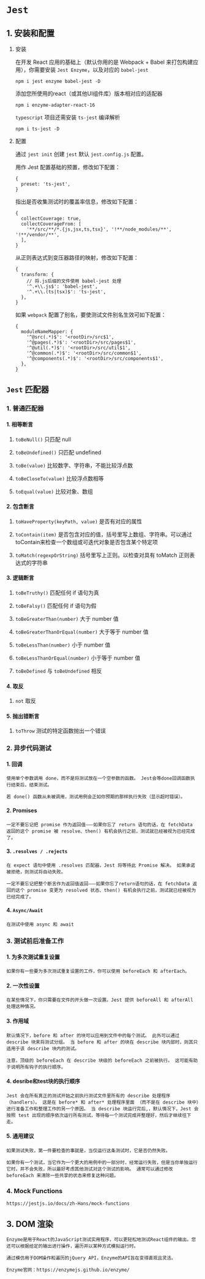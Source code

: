 # ```Jest```

## 1. 安装和配置

1. 安装

    在开发 React 应用的基础上（默认你用的是 Webpack + Babel 来打包构建应用），你需要安装 ```Jest Enzyme```，以及对应的 ```babel-jest```

    ```npm i jest enzyme babel-jest -D```

    添加您所使用的react（或其他UI组件库）版本相对应的适配器

    ```npm i enzyme-adapter-react-16```

    ```typescript``` 项目还需安装 ```ts-jest``` 编译解析

    ```npm i ts-jest -D```

2. 配置

    通过 ```jest init``` 创建 ```jest``` 默认 ```jest.config.js``` 配置。

    用作 Jest 配置基础的预置，修改如下配置：

    ```
    {
      preset: 'ts-jest',
    }
    ```

    指出是否收集测试时的覆盖率信息，修改如下配置：

    ```
    {
      collectCoverage: true,
      collectCoverageFrom: [
        '**/src/**/*.{js,jsx,ts,tsx}', '!**/node_modules/**', '!**/vendor/**',
      ],
    }
    ```

    从正则表达式到变压器路径的映射，修改如下配置：

    ```
    {
      transform: {
        // 将.js后缀的文件使用 babel-jest 处理
        '^.+\\.js$': 'babel-jest',
        '^.+\\.(ts|tsx)$': 'ts-jest',
      },
    }
    ```

    如果 ```webpack``` 配置了别名，要使测试文件别名生效可如下配置：

    ```
    {
      moduleNameMapper: {
        '^@src(.*)$': '<rootDir>/src$1',
        '^@pages(.*)$': '<rootDir>/src/pages$1',
        '^@util(.*)$': '<rootDir>/src/util$1',
        '^@common(.*)$': '<rootDir>/src/common$1',
        '^@components(.*)$': '<rootDir>/src/components$1',
      },
    }
    ```

## ```Jest``` 匹配器

### 1. 普通匹配器

#### 1. 相等断言

1. ```toBeNull()``` 只匹配 null

2. ```toBeUndefined()``` 只匹配 undefined

3. ```toBe(value)``` 比较数字、字符串，不能比较浮点数

4. ```toBeCloseTo(value)``` 比较浮点数相等

5. ```toEqual(value)``` 比较对象、数组

#### 2. 包含断言

1. ```toHaveProperty(keyPath, value)``` 是否有对应的属性

2. ```toContain(item)``` 是否包含对应的值，括号里写上数组、字符串。可以通过 toContain来检查一个数组或可迭代对象是否包含某个特定项

3. ```toMatch(regexpOrString)``` 括号里写上正则。以检查对具有 toMatch 正则表达式的字符串

#### 3. 逻辑断言

1. ```toBeTruthy()``` 匹配任何 if 语句为真

2. ```toBeFalsy()``` 匹配任何 if 语句为假

3. ```toBeGreaterThan(number)``` 大于 number 值

4. ```toBeGreaterThanOrEqual(number)``` 大于等于 number 值

5. ```toBeLessThan(number)``` 小于 number 值

6. ```toBeLessThanOrEqual(number)``` 小于等于 number 值

7. ```toBeDefined``` 与 ```toBeUndefined``` 相反


#### 4. 取反

1. ```not``` 取反
 
#### 5. 抛出错断言

1. ```toThrow``` 测试的特定函数抛出一个错误


### 2. 异步代码测试 

#### 1. 回调

    使用单个参数调用 done，而不是将测试放在一个空参数的函数。 Jest会等done回调函数执行结束后，结束测试。

    若 done() 函数从未被调用，测试用例会正如你预期的那样执行失败（显示超时错误）。

#### 2. Promises

    一定不要忘记把 promise 作为返回值⸺如果你忘了 return 语句的话，在 fetchData 返回的这个 promise 被 resolve、then() 有机会执行之前，测试就已经被视为已经完成了。

#### 3. ```.resolves / .rejects```

    在 expect 语句中使用 .resolves 匹配器，Jest 将等待此 Promise 解决。 如果承诺被拒绝，则测试将自动失败。

    一定不要忘记把整个断言作为返回值返回⸺如果你忘了return语句的话，在 fetchData 返回的这个 promise 变更为 resolved 状态、then() 有机会执行之前，测试就已经被视为已经完成了。

#### 4. ```Async/Await```

    在测试中使用 async 和 await


### 3. 测试前后准备工作

#### 1. 为多次测试重复设置

    如果你有一些要为多次测试重复设置的工作，你可以使用 beforeEach 和 afterEach。

#### 2. 一次性设置

    在某些情况下，你只需要在文件的开头做一次设置。Jest 提供 beforeAll 和 afterAll 处理这种情况。

#### 3. 作用域

    默认情况下，before 和 after 的块可以应用到文件中的每个测试。 此外可以通过 describe 块来将测试分组。 当 before 和 after 的块在 describe 块内部时，则其只适用于该 describe 块内的测试。

    注意，顶级的 beforeEach 在 describe 块级的 beforeEach 之前被执行。 这可能有助于说明所有钩子的执行顺序。

#### 4. desribe和test块的执行顺序

    Jest 会在所有真正的测试开始之前执行测试文件里所有的 describe 处理程序（handlers）。 这是在 before* 和 after* 处理程序里面 （而不是在 describe 块中）进行准备工作和整理工作的另一个原因。 当 describe 块运行完后,，默认情况下，Jest 会按照 test 出现的顺序依次运行所有测试，等待每一个测试完成并整理好，然后才继续往下走。

#### 5. 通用建议

    如果测试失败，第一件要检查的事就是，当仅运行这条测试时，它是否仍然失败。

    如果你有一个测试，当它作为一个更大的用例中的一部分时，经常运行失败，但是当你单独运行它时，并不会失败，所以最好考虑其他测试对这个测试的影响。 通常可以通过修改 beforeEach 来清除一些共享的状态来修复这种问题。

### 4. Mock Functions

    https://jestjs.io/docs/zh-Hans/mock-functions


## 3. DOM 渲染

    Enzyme是用于React的JavaScript测试实用程序，可以更轻松地测试React组件的输出。您还可以根据给定的输出进行操作，遍历并以某种方式模拟运行时。

    通过模仿用于DOM操作和遍历的jQuery API，Enzyme的API旨在变得直观且灵活。

    Enzyme官网：https://enzymejs.github.io/enzyme/



